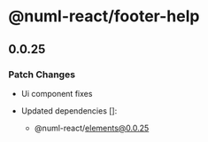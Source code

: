 # @numl-react/footer-help

## 0.0.25

### Patch Changes

- Ui component fixes

- Updated dependencies []:
  - @numl-react/elements@0.0.25
